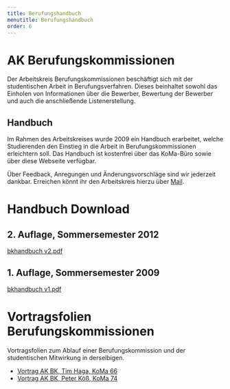 ```yaml
---
title: Berufungshandbuch
menutitle: Berufungshandbuch
order: 6
---
```


# AK Berufungskommissionen

Der Arbeitskreis Berufungskommissionen beschäftigt sich mit der studentischen Arbeit in Berufungsverfahren. Dieses beinhaltet sowohl das Einholen von Informationen über die Bewerber, Bewertung der Bewerber und auch die anschließende Listenerstellung.

## Handbuch

Im Rahmen des Arbeitskreises wurde 2009 ein Handbuch erarbeitet, welche Studierenden den Einstieg in die Arbeit in Berufungskommissionen erleichtern soll. Das Handbuch ist kostenfrei über das KoMa-Büro sowie über diese Webseite verfügbar.

Über Feedback, Anregungen und Änderungsvorschläge sind wir jederzeit dankbar. Erreichen könnt ihr den Arbeitskreis hierzu über [Mail](mailto:aktive@die-koma.org).

# Handbuch Download

## 2. Auflage, Sommersemester 2012
[bkhandbuch v2.pdf](https://die-koma.org/wiki-beta/Datei:Bkhandbuch_v2.pdf)

## 1. Auflage, Sommersemester 2009
[bkhandbuch v1.pdf](https://die-koma.org/wiki-beta/Datei:Bkhandbuch_v1.pdf)

# Vortragsfolien Berufungskommissionen

Vortragsfolien zum Ablauf einer Berufungskommission und der studentischen Mitwirkung in derselbigen.

* [Vortrag AK BK, Tim Haga, KoMa 66](https://die-koma.org/wiki-beta/Datei:KoMa_66_vortrag_ak_bk.pdf)
* [Vortrag AK BK, Peter Köß, KoMa 74](https://die-koma.org/wiki-beta/Datei:KoMa_74_vortrag_ak_bk.pdf)
